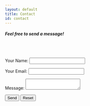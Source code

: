 ```yaml
---
layout: default
title: Contact
id: contact
---
```

<h5>Feel free to send a message!</h5>

<br>

<br>

<form name="contact" method="POST" data-netlify="true">
    <p>
        <label> Your Name: <input type="text" name="name"/> </label>
    </p>
    <p>
        <label> Your Email: <input type="email" name="email"/> </label>
    </p>
    <p>
       <label> Message: <textarea name:"message"></textarea> </label>
    </p>
    <p>
        <button type="submit"> Send</button>
        <button type="reset"> Reset</button>
    </p>
</form>
